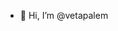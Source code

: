 - 👋 Hi, I’m @vetapalem

<!---
vetapalem/vetapalem is a ✨ special ✨ repository because its `README.md` (this file) appears on your GitHub profile.
You can click the Preview link to take a look at your changes.
--->
